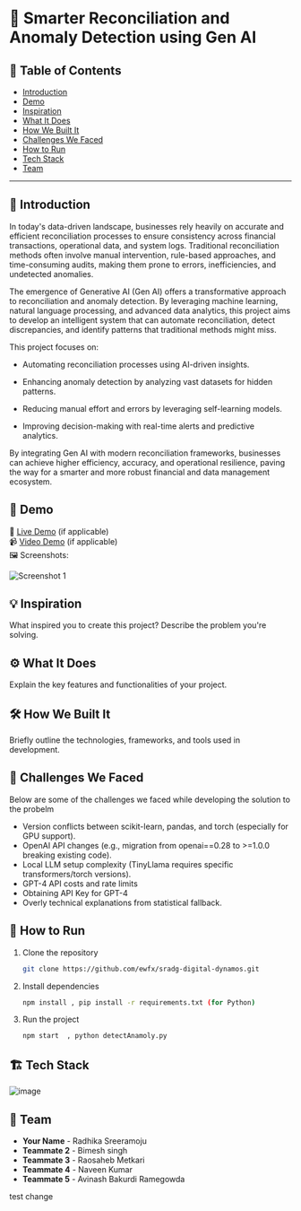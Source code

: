 # 🚀 Smarter Reconciliation and Anomaly Detection using Gen AI

## 📌 Table of Contents
- [Introduction](#introduction)
- [Demo](#demo)
- [Inspiration](#inspiration)
- [What It Does](#what-it-does)
- [How We Built It](#how-we-built-it)
- [Challenges We Faced](#challenges-we-faced)
- [How to Run](#how-to-run)
- [Tech Stack](#tech-stack)
- [Team](#team)

---

## 🎯 Introduction
In today's data-driven landscape, businesses rely heavily on accurate and efficient reconciliation processes to ensure consistency across financial transactions, operational data, and system logs. Traditional reconciliation methods often involve manual intervention, rule-based approaches, and time-consuming audits, making them prone to errors, inefficiencies, and undetected anomalies.

The emergence of Generative AI (Gen AI) offers a transformative approach to reconciliation and anomaly detection. By leveraging machine learning, natural language processing, and advanced data analytics, this project aims to develop an intelligent system that can automate reconciliation, detect discrepancies, and identify patterns that traditional methods might miss.

This project focuses on:

- Automating reconciliation processes using AI-driven insights.

- Enhancing anomaly detection by analyzing vast datasets for hidden patterns.

- Reducing manual effort and errors by leveraging self-learning models.

- Improving decision-making with real-time alerts and predictive analytics.

By integrating Gen AI with modern reconciliation frameworks, businesses can achieve higher efficiency, accuracy, and operational resilience, paving the way for a smarter and more robust financial and data management ecosystem.

## 🎥 Demo
🔗 [Live Demo](#) (if applicable)  
📹 [Video Demo](#) (if applicable)  
🖼️ Screenshots:

![Screenshot 1](link-to-image)

## 💡 Inspiration
What inspired you to create this project? Describe the problem you're solving.

## ⚙️ What It Does
Explain the key features and functionalities of your project.

## 🛠️ How We Built It
Briefly outline the technologies, frameworks, and tools used in development.

## 🚧 Challenges We Faced
Below are some of the challenges we faced while developing the solution to the probelm
- Version conflicts between scikit-learn, pandas, and torch (especially for GPU support).
- OpenAI API changes (e.g., migration from openai==0.28 to >=1.0.0 breaking existing code).
- Local LLM setup complexity (TinyLlama requires specific transformers/torch versions).
- GPT-4 API costs and rate limits
- Obtaining API Key for GPT-4
- Overly technical explanations from statistical fallback.



## 🏃 How to Run
1. Clone the repository  
   ```sh
   git clone https://github.com/ewfx/sradg-digital-dynamos.git
   ```
2. Install dependencies  
   ```sh
   npm install , pip install -r requirements.txt (for Python)
   ```
3. Run the project  
   ```sh
   npm start  , python detectAnamoly.py
   ```

## 🏗️ Tech Stack
![image](https://github.com/user-attachments/assets/cf9c278e-115d-4c0e-a3ff-116bb19cb376)


## 👥 Team
- **Your Name** - Radhika Sreeramoju
- **Teammate 2** - Bimesh singh
- **Teammate 3** - Raosaheb Metkari
- **Teammate 4** - Naveen Kumar
- **Teammate 5** - Avinash Bakurdi Ramegowda

test change
